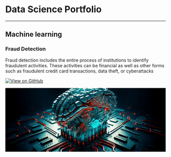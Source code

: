 # Data Science Portfolio
---
## Machine learning

### Fraud Detection

Fraud detection includes the entire process of institutions to identify fraudulent activities. These activities can be financial as well as other forms such as fraudulent credit card transactions, data theft, or cyberattacks

[![View on GitHub](https://img.shields.io/badge/GitHub-View_on_GitHub-blue?logo=GitHub)](https://github.com/sajankedia/fraud_detection)

<center><img src="assets/img/Fraud_Detection.jpg"/></center>
